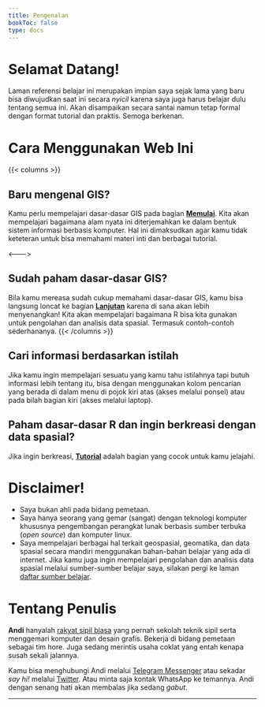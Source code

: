 ```yaml
---
title: Pengenalan
bookToc: false
type: docs
---
```


# Selamat Datang!

Laman referensi belajar ini merupakan impian saya sejak lama yang baru bisa diwujudkan saat ini secara _nyicil_ karena saya juga harus belajar dulu tentang semua ini. Akan disampaikan secara santai namun tetap formal dengan format tutorial dan praktis. Semoga berkenan.

# Cara Menggunakan Web Ini

{{< columns >}}
## Baru mengenal GIS?

Kamu perlu mempelajari dasar-dasar GIS pada bagian [**Memulai**](book/memulai/). Kita akan mempelajari bagaimana alam nyata ini diterjemahkan ke dalam bentuk sistem informasi berbasis komputer. Hal ini dimaksudkan agar kamu tidak keteteran untuk bisa memahami materi inti dan berbagai tutorial.

<--->

## Sudah paham dasar-dasar GIS?

Bila kamu mereasa sudah cukup memahami dasar-dasar GIS, kamu bisa langsung loncat ke bagian [**Lanjutan**](book/lanjutan/) karena di sana akan lebih menyenangkan! Kita akan mempelajari bagaimana R bisa kita gunakan untuk pengolahan dan analisis data spasial. Termasuk contoh-contoh sederhananya.
{{< /columns >}}

## Cari informasi berdasarkan istilah

Jika kamu ingin mempelajari sesuatu yang kamu tahu istilahnya tapi butuh informasi lebih tentang itu, bisa dengan menggunakan kolom pencarian yang berada di dalam menu di pojok kiri atas (akses melalui ponsel) atau pada bilah bagian kiri (akses melalui laptop).

## Paham dasar-dasar R dan ingin berkreasi dengan data spasial?

Jika ingin berkreasi, [**Tutorial**](posts) adalah bagian yang cocok untuk kamu jelajahi.

# Disclaimer!

- Saya bukan ahli pada bidang pemetaan.
- Saya hanya seorang yang gemar (sangat) dengan teknologi komputer khususnya pengembangan perangkat lunak berbasis sumber terbuka (_open source_) dan komputer linux.
- Saya mempelajari berbagai hal terkait geospasial, geomatika, dan data spasial secara mandiri menggunakan bahan-bahan belajar yang ada di internet. Jika kamu juga ingin mempelajari pengolahan dan analisis data spasial melalui sumber-sumber belajar saya, silakan pergi ke laman [daftar sumber belajar](book/referensi).

# Tentang Penulis

**Andi** hanyalah [rakyat sipil biasa](https://instagram.com/rakyatsipilbiasa) yang pernah sekolah teknik sipil serta menggemari komputer dan desain grafis. Bekerja di bidang pemetaan sebagai tim hore. Juga sedang merintis usaha coklat yang entah kenapa susah sekali jalannya.

Kamu bisa menghubungi Andi melalui [Telegram Messenger](https://t.me/akherlan) atau sekadar _say hi!_ melalui [Twitter](https://twitter.com/terusterang__). Atau minta saja kontak WhatsApp ke temannya. Andi dengan senang hati akan membalas jika sedang _gabut_.

-----